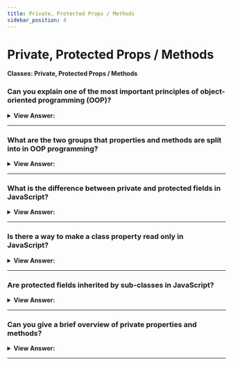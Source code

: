 ```yaml
---
title: Private, Protected Props / Methods
sidebar_position: 4
---
```


# Private, Protected Props / Methods

**Classes: Private, Protected Props / Methods**

<head>
  <title>Private, Protected Props / Methods - JavaScript Interview Questions</title>
  <meta charSet="utf-8" />
</head>

### Can you explain one of the most important principles of object-oriented programming (OOP)?

<details>
  <summary><strong>View Answer:</strong></summary>
  <div>
  <div><strong>Interview Response:</strong> One of the most important principles of object-oriented programming is delimiting (separating) internal interface from the external one.
</div>
  </div>
</details>

---

### What are the two groups that properties and methods are split into in OOP programming?

<details>
  <summary><strong>View Answer:</strong></summary>
  <div>
  <div><strong>Interview Response:</strong> In object-oriented programming properties and methods are split into the internal and external interfaces. The internal interface is methods and properties inside of a class that are accessible within the class, but not outside of it. The external interface are properties and methods that are outside of the class, but still accessible.
</div>
  </div>
</details>

---

### What is the difference between private and protected fields in JavaScript?

<details>
  <summary><strong>View Answer:</strong></summary>
  <div>
  <div><strong>Interview Response:</strong> The main difference between private and protected fields is that private fields are supported at the language level and protected fields are not. Protected properties are usually prefixed with an underscore "_". That is not enforced on the language level, but there is a well-known convention between programmers that such properties and methods should not be accessed from the outside. Privates should start with #. They are only accessible from inside the class and currently have language level support (almost a standard). On the language level, # is a special sign that the field is private. We cannot access it from outside or from inheriting classes. It should be noted that private fields may require a Polyfill to account for older browsers.
</div><br />
  <div><strong className="codeExample">Code Example:</strong><br /><br />

  <div></div>

```js
// Example 1: Private Fields _
class CoffeeMachine {
  _waterAmount = 0;

  setWaterAmount(value) {
    if (value < 0) value = 0;
    this._waterAmount = value;
  }

  getWaterAmount() {
    return this._waterAmount;
  }
}

new CoffeeMachine().setWaterAmount(100);

//////////////////////////////////////////////////

// Example 2: Protected Fields #

class CoffeeMachine {
  #waterAmount = 0;

  get waterAmount() {
    return this.#waterAmount;
  }

  set waterAmount(value) {
    if (value < 0) value = 0;
    this.#waterAmount = value;
  }
}
```

  </div>
  </div>
</details>

---

### Is there a way to make a class property read only in JavaScript?

<details>
  <summary><strong>View Answer:</strong></summary>
  <div>
  <div><strong>Interview Response:</strong> Yes, this is possible by creating a getter and withdrawing the setter from the equation. This allows access to the value that was created at creation time, but it cannot be overridden after that point.
</div><br />
  <div><strong className="codeExample">Code Example:</strong><br /><br />

  <div></div>

```js
class CoffeeMachine {
  // ...

  constructor(power) {
    this._power = power;
  }

  get power() {
    return this._power;
  }
}

// create the coffee machine
let coffeeMachine = new CoffeeMachine(100);

alert(`Power is: ${coffeeMachine.power}W`); // Power is: 100W

coffeeMachine.power = 25; // Error (no setter)
```

  </div>
  </div>
</details>

---

### Are protected fields inherited by sub-classes in JavaScript?

<details>
  <summary><strong>View Answer:</strong></summary>
  <div>
  <div><strong>Interview Response:</strong> Yes, if we inherit from a parent classes then the inheriting class has access to protected fields. The same rules apply in the inheriting class as they do in the parent.
</div>
  </div>
</details>

---

### Can you give a brief overview of private properties and methods?

<details>
  <summary><strong>View Answer:</strong></summary>
  <div>
  <div><strong>Interview Response:</strong> Private methods and properties with the private # indicator is only accessible within a class. On the language level, # is a special sign that the field is private. We cannot access it from outside or from inheriting classes. Private fields do not conflict with public ones. We can have both private and public fields at the same time. Unlike protected ones, private fields are enforced by the language itself.
</div><br />
  <div><strong className="codeExample">Code Example:</strong><br /><br />

  <div></div>

```js
class CoffeeMachine {
  #waterLimit = 200;

  #fixWaterAmount(value) {
    if (value < 0) return 0;
    if (value > this.#waterLimit) return this.#waterLimit;
  }

  setWaterAmount(value) {
    this.#waterLimit = this.#fixWaterAmount(value);
  }
}

let coffeeMachine = new CoffeeMachine();

// cannot access privates from outside of the class
coffeeMachine.#fixWaterAmount(123); // Error
coffeeMachine.#waterLimit = 1000; // Error
```

  </div>
  </div>
</details>

---
